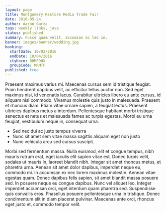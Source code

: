 ```yaml
---
layout: page
title: Montgomery Restore Media Trade Fair
date: 2016-05-24
author: Aaron Garza
tags: weekly links, java
status: published
summary: Fusce quam velit, accumsan ac leo in.
banner: images/banner/wedding.jpg
booking:
  startDate: 10/03/2016
  endDate: 10/04/2016
  ctyhocn: BHMFDHX
  groupCode: MRMTF
published: true
---
```

Praesent maximus varius mi. Maecenas cursus sem id tristique feugiat. Proin hendrerit dapibus velit, ac efficitur tellus auctor non. Sed eget maximus nisi, id venenatis lacus. Curabitur ultricies libero eu ante cursus, id aliquam nisl commodo. Vivamus molestie quis justo in malesuada. Praesent et rhoncus diam. Etiam vitae ornare sapien, a feugiat lectus. Praesent ultricies dapibus metus a interdum. Pellentesque habitant morbi tristique senectus et netus et malesuada fames ac turpis egestas. Morbi eu urna feugiat, vestibulum neque in, consequat urna.

* Sed nec dui ac justo tempus viverra
* Nunc sit amet sem vitae massa sagittis aliquam eget non justo
* Nunc vehicula arcu sed cursus suscipit.

Morbi sed fermentum massa. Nulla euismod, elit et congue tempus, nibh mauris rutrum erat, eget iaculis elit sapien vitae est. Donec turpis velit, sodales ut mauris in, laoreet blandit nibh. Integer sit amet rhoncus metus, et pharetra urna. Aenean sit amet dolor dapibus, imperdiet neque eu, commodo mi. In accumsan ex nec lorem maximus molestie. Aenean vitae egestas quam.
Donec dapibus felis sapien, sit amet blandit massa posuere sed. In posuere neque eu congue dapibus. Nunc vel aliquet leo. Integer imperdiet accumsan orci, eget interdum quam pharetra sed. Suspendisse quis convallis eros. Phasellus posuere pellentesque urna in tristique. Donec condimentum elit in diam placerat pulvinar. Maecenas ante orci, rhoncus eget justo et, commodo tempor velit.
